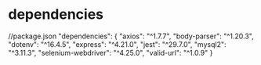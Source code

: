 # dependencies
//package.json
  "dependencies": {
    "axios": "^1.7.7",
    "body-parser": "^1.20.3",
    "dotenv": "^16.4.5",
    "express": "^4.21.0",
    "jest": "^29.7.0",
    "mysql2": "^3.11.3",
    "selenium-webdriver": "^4.25.0",
    "valid-url": "^1.0.9"
  }

